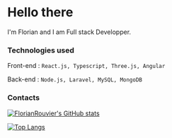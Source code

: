 # Hello there
I'm Florian and I am  Full stack Developper. 

### Technologies used 

Front-end : `React.js, Typescript, Three.js, Angular`
 
Back-end : `Node.js, Laravel, MySQL, MongoDB`

### Contacts 

[![FlorianRouvier's GitHub stats](https://github-readme-stats.vercel.app/api?username=FlorianRouvier&show_icons=true&theme=onedark)](https://github.com/anuraghazra/github-readme-stats) 

[![Top Langs](https://github-readme-stats.vercel.app/api/top-langs/?username=FlorianRouvier&layout=compact&theme=onedark)](https://github.com/anuraghazra/github-readme-Statistiques)
 

<!--
**FlorianROUVIER/FlorianRouvier** is a ✨ _special_ ✨ repository because its `README.md` (this file) appears on your GitHub profile.

Here are some ideas to get you started:

- 🔭 I’m currently working on ...
- 🌱 I’m currently learning ...
- 👯 I’m looking to collaborate on ...
- 🤔 I’m looking for help with ...
- 💬 Ask me about ...
- 📫 How to reach me: ...
- 😄 Pronouns: ...
- ⚡ Fun fact: ...
-->

